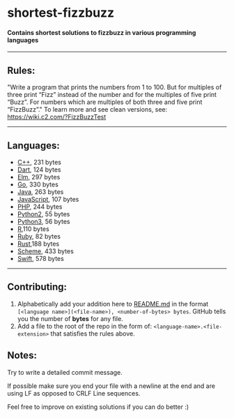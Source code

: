 # shortest-fizzbuzz
#### Contains shortest solutions to fizzbuzz in various programming languages

** **

## Rules:
"Write a program that prints the numbers from 1 to 100. But for multiples of three print “Fizz” instead of the number and for the multiples of five print “Buzz”. For numbers which are multiples of both three and five print “FizzBuzz”."
To learn more and see clean versions, see: https://wiki.c2.com/?FizzBuzzTest

** **

## Languages:
- [C++](C++.cpp), 231 bytes
- [Dart](Dart.dart), 124 bytes
- [Elm](Elm.elm), 297 bytes
- [Go](Go.go), 330 bytes
- [Java](Java.java), 263 bytes
- [JavaScript](JavaScript.js), 107 bytes
- [PHP](PHP.php), 244 bytes
- [Python2](Python2.py), 55 bytes
- [Python3](Python3.py), 56 bytes
- [R](R.R),110 bytes
- [Ruby](Ruby.rb), 82 bytes
- [Rust](Rust.rs),188 bytes
- [Scheme](Scheme.scm), 433 bytes
- [Swift](Swift.swift), 578 bytes

** **

## Contributing:
1. Alphabetically add your addition here to [README.md](README.md) in the format `[<language name>](<file-name>), <number-of-bytes> bytes`. GitHub tells you the number of **bytes** for any file. 
2. Add a file to the root of the repo in the form of: `<language-name>.<file-extension>` that satisfies the rules above. 

## Notes:
Try to write a detailed commit message.

If possible make sure you end your file with a newline at the end and are using LF as opposed to CRLF Line sequences.

Feel free to improve on existing solutions if you can do better :)

